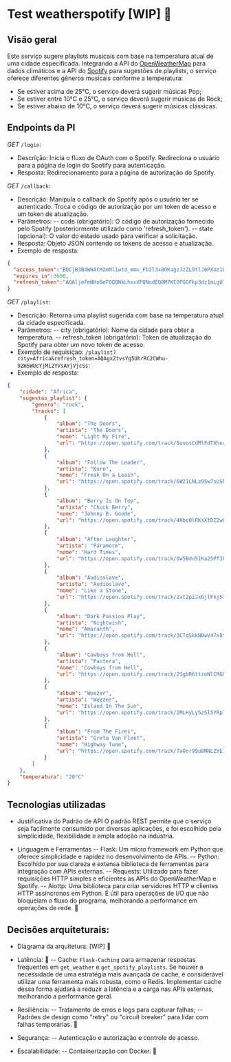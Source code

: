# Test weatherspotify [WIP] :construction:

## Visão geral
Este serviço sugere playlists musicais com base na temperatura atual de uma cidade especificada. Integrando a API do [OpenWeatherMap](https://openweathermap.org/api) para dados climáticos e a API do [Spotify](https://developer.spotify.com) para sugestões de playlists, o serviço oferece diferentes gêneros musicais conforme a temperatura:
- Se estiver acima de 25°C, o serviço deverá sugerir músicas Pop;
- Se estiver entre 10°C e 25°C, o serviço deverá sugerir músicas de Rock;
- Se estiver abaixo de 10°C, o serviço deverá sugerir músicas clássicas.

## Endpoints da PI

*GET* `/login`:
- Descrição: Inicia o fluxo de OAuth com o Spotify. Redireciona o usuário para a página de login do Spotify para autenticação.
- Resposta: Redirecionamento para a página de autorização do Spotify.

*GET* `/callback`:
- Descrição: Manipula o callback do Spotify após o usuário ter se autenticado. Troca o código de autorização por um token de acesso e um token de atualização.
- Parâmetros:
-- code (obrigatório): O código de autorização fornecido pelo Spotify (posteriormente utilizado como 'refresh_token').
-- state (opcional): O valor do estado usado para verificar a solicitação.
- Resposta: Objeto JSON contendo os tokens de acesso e atualização.
- Exemplo de resposta:
```json
{
  "access_token":"BQCjB3B4WHACM2mMl1wtd_mmx_Fb2l3x8OKagzJzZL9tlJ0PXUz1Lu56z_0CZld4ao84u-WhrgVuFWyiQ71s9CpMkfyoDEeXzMviwMLok2xpo9CuOUocRRnpwmgLHh7LBPa1aSw8wPDiM4fG2RTk-mwa-qdul_pVGvf8N0WW5aQTftP3HIAOTvKspD4shrkzftFsXoD-jgTaZ3x9sF0x7Z8XyV0224g",
  "expires_in":3600,
  "refresh_token":"AQAljeFmNHoBeFOQQNkLhxxXPQNodEQ8M7KC0FGGFkp3dz1mLgU7h0wpiOD38Pn7zGEQcaDdwIPaBV2xMK9Q16RQA0_UOMTWQ69hqfrNYVyAehcQi5dIaUZTrkrzuz_24es","scope":"user-read-email user-read-private","token_type":"Bearer"
}
```

*GET* `/playlist`:
- Descrição: Retorna uma playlist sugerida com base na temperatura atual da cidade especificada.
- Parâmetros:
-- city (obrigatório): Nome da cidade para obter a temperatura.
-- refresh_token (obrigatório): Token de atualização do Spotify para obter um novo token de acesso.
- Exemplo de requisiçao: `/playlist?city=Africa&refresh_token=AQAgxZtvsYg5UhrRC2CWhu-9ZH5WUcYjMi2YVsAYjVjcSs`:
- Exemplo de resposta:
```json
{
    "cidade": "Africa",
    "sugestao_playlist": {
        "genero": "rock",
        "tracks": [
            {
                "album": "The Doors",
                "artista": "The Doors",
                "nome": "Light My Fire",
                "url": "https://open.spotify.com/track/5uvosCdMlFdTXhoazkTI5R"
            },
            {
                "album": "Follow The Leader",
                "artista": "Korn",
                "nome": "Freak On a Leash",
                "url": "https://open.spotify.com/track/6W21LNLz9Sw7sUSNWMSHRu"
            },
            {
                "album": "Berry Is On Top",
                "artista": "Chuck Berry",
                "nome": "Johnny B. Goode",
                "url": "https://open.spotify.com/track/4Hbe0lRKsXtDZ2wQIovz7I"
            },
            {
                "album": "After Laughter",
                "artista": "Paramore",
                "nome": "Hard Times",
                "url": "https://open.spotify.com/track/0w5Bdu51Ka25Pf3hojsKHh"
            },
            {
                "album": "Audioslave",
                "artista": "Audioslave",
                "nome": "Like a Stone",
                "url": "https://open.spotify.com/track/2xt2piJx6jlFkjS77YiqpL"
            },
            {
                "album": "Dark Passion Play",
                "artista": "Nightwish",
                "nome": "Amaranth",
                "url": "https://open.spotify.com/track/3CTqSkkNOwV47x8tYj9H7a"
            },
            {
                "album": "Cowboys from Hell",
                "artista": "Pantera",
                "nome": "Cowboys from Hell",
                "url": "https://open.spotify.com/track/2SgbR6ttzoNlCRGQOKjrop"
            },
            {
                "album": "Weezer",
                "artista": "Weezer",
                "nome": "Island In The Sun",
                "url": "https://open.spotify.com/track/2MLHyLy5z5l5YRp7momlgw"
            },
            {
                "album": "From The Fires",
                "artista": "Greta Van Fleet",
                "nome": "Highway Tune",
                "url": "https://open.spotify.com/track/7aOor99o8NNLZYElOXlBG1"
            }
        ]
    },
    "temperatura": "20°C"
}
```

## Tecnologias utilizadas
- Justificativa do Padrão de API
O padrão REST permite que o serviço seja facilmente consumido por diversas aplicações, e foi escolhido pela simplicidade, flexibilidade e ampla adoção na indústria.

- Linguagem e Ferramentas
-- Flask: Um micro framework em Python que oferece simplicidade e rapidez no desenvolvimento de APIs.
-- Python: Escolhido por sua clareza e extensa biblioteca de ferramentas para integração com APIs externas.
-- Requests: Utilizado para fazer requisições HTTP simples e eficientes às APIs do OpenWeatherMap e Spotify.
-- Aiottp: Uma biblioteca para criar servidores HTTP e clientes HTTP assíncronos em Python. É útil para operações de I/O que não bloqueiam o fluxo do programa, melhorando a performance em operações de rede. :construction:

## Decisões arquiteturais:
- Diagrama da arquitetura: [WIP] :construction:

- Latência: :construction:
-- Cache: `Flask-Caching` para armazenar respostas frequentes em `get_weather` e `get_spotify_playlists`. Se houver a necessidade de uma estratégia mais avançada de cache, é considerável utilizar uma ferramenta mais robusta, como o Redis.
Implementar cache dessa forma ajudará a reduzir a latência e a carga nas APIs externas, melhorando a performance geral.

- Resiliência:
-- Tratamento de erros e logs para capturar falhas;
-- Padrões de design como "retry" ou "circuit breaker" para lidar com falhas temporárias. :construction:

- Segurança:
-- Autenticação e autorização e controle de acesso.

- Escalabilidade:
-- Containerização con Docker. :construction:
